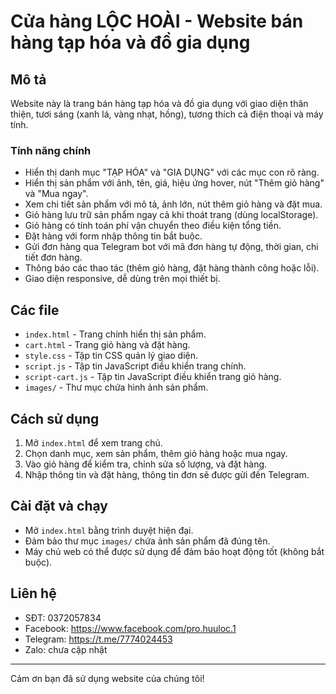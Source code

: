 # Cửa hàng LỘC HOÀI - Website bán hàng tạp hóa và đồ gia dụng

## Mô tả

Website này là trang bán hàng tạp hóa và đồ gia dụng với giao diện thân thiện, tươi sáng (xanh lá, vàng nhạt, hồng), tương thích cả điện thoại và máy tính. 

### Tính năng chính

- Hiển thị danh mục "TẠP HÓA" và "GIA DỤNG" với các mục con rõ ràng.
- Hiển thị sản phẩm với ảnh, tên, giá, hiệu ứng hover, nút "Thêm giỏ hàng" và "Mua ngay".
- Xem chi tiết sản phẩm với mô tả, ảnh lớn, nút thêm giỏ hàng và đặt mua.
- Giỏ hàng lưu trữ sản phẩm ngay cả khi thoát trang (dùng localStorage).
- Giỏ hàng có tính toán phí vận chuyển theo điều kiện tổng tiền.
- Đặt hàng với form nhập thông tin bắt buộc.
- Gửi đơn hàng qua Telegram bot với mã đơn hàng tự động, thời gian, chi tiết đơn hàng.
- Thông báo các thao tác (thêm giỏ hàng, đặt hàng thành công hoặc lỗi).
- Giao diện responsive, dễ dùng trên mọi thiết bị.

## Các file

- `index.html` - Trang chính hiển thị sản phẩm.
- `cart.html` - Trang giỏ hàng và đặt hàng.
- `style.css` - Tập tin CSS quản lý giao diện.
- `script.js` - Tập tin JavaScript điều khiển trang chính.
- `script-cart.js` - Tập tin JavaScript điều khiển trang giỏ hàng.
- `images/` - Thư mục chứa hình ảnh sản phẩm.

## Cách sử dụng

1. Mở `index.html` để xem trang chủ.
2. Chọn danh mục, xem sản phẩm, thêm giỏ hàng hoặc mua ngay.
3. Vào giỏ hàng để kiểm tra, chỉnh sửa số lượng, và đặt hàng.
4. Nhập thông tin và đặt hàng, thông tin đơn sẽ được gửi đến Telegram.

## Cài đặt và chạy

- Mở `index.html` bằng trình duyệt hiện đại.
- Đảm bảo thư mục `images/` chứa ảnh sản phẩm đã đúng tên.
- Máy chủ web có thể được sử dụng để đảm bảo hoạt động tốt (không bắt buộc).

## Liên hệ

- SĐT: 0372057834
- Facebook: https://www.facebook.com/pro.huuloc.1
- Telegram: https://t.me/7774024453
- Zalo: chưa cập nhật

---

Cảm ơn bạn đã sử dụng website của chúng tôi!

